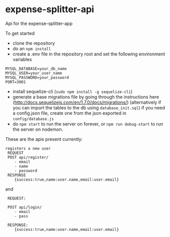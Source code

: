 # expense-splitter-api
Api for the expense-splitter-app

To get started 
- clone the repository
- do an `npm install`
- create a .env file in the repository root and set the following environment variables 
```
MYSQL_DATABASE=your_db_name
MYSQL_USER=your_user_name
MYSQL_PASSWORD=your_password
PORT=3001
```
- install sequelize-cli (`sudo npm install -g sequelize-cli`)
- generate a base migrations file by going through the instructions here (http://docs.sequelizejs.com/en/1.7.0/docs/migrations/) 
(alternatively if you can import the tables to the db using `database_init.sql`)
if you need a config.json file, create one from the json exported in `config/database.js` 
- do `npm start` to run the server on forever, or `npm run debug-start` to run the server on nodemon. 


These are the apis present currently: 
```
registers a new user 
 REQUEST
 POST api/register/
	- email
	- name
	- password
 RESPONSE
	{success:true,name:user.name,email:user.email}
```

and 

```
 REQUEST:

 POST api/login/ 
	- email
	- pass

 RESPONSE:
	{success:true,name:user.name,email:user.email}
```

